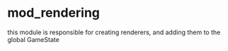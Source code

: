 # mod_rendering

this module is responsible for creating renderers, and adding them to the global GameState

